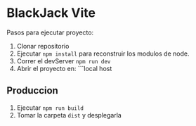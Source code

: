 # BlackJack Vite

Pasos para ejecutar proyecto: 

1. Clonar repositorio
2. Ejecutar ```npm install``` para reconstruir los modulos de node. 
3. Correr el devServer ```npm run dev``` 
4. Abrir el proyecto en: ```local host 

## Produccion 

1. Ejecutar ```npm run build```
2. Tomar la carpeta ```dist``` y desplegarla 